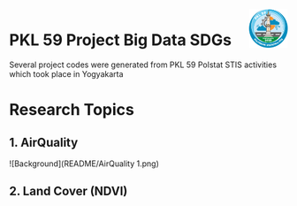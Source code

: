 <div>
  <img src="README/Logo PKL.png" data-canonical-src="README/Logo PKL.png" width="70" height="70" align="right"/>
</div>

# PKL 59 Project Big Data SDGs
 
 Several project codes were generated from PKL 59 Polstat STIS activities which took place in Yogyakarta

# Research Topics

## 1. AirQuality

![Background](README/AirQuality 1.png)

## 2. Land Cover (NDVI)

